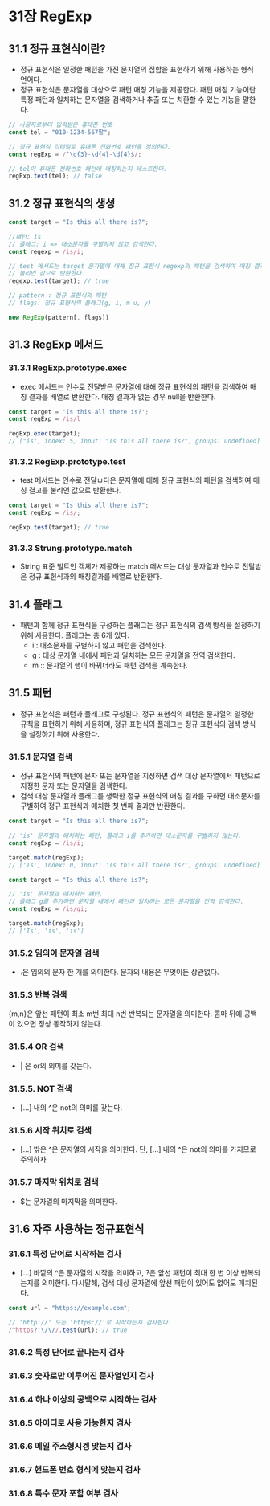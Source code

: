 # 31장 RegExp

## 31.1 정규 표현식이란?

- 정규 표현식은 일정한 패턴을 가진 문자열의 집합을 표현하기 위해 사용하는 형식 언어다.
- 정규 표현식은 문자열을 대상으로 패턴 매칭 기능을 제공한다. 패턴 매칭 기능이란 특정 패턴과 일치하는 문자열을 검색하거나 추출 또는 치환할 수 있는 기능을 말한다.

```jsx
// 사용자로부터 입력받은 휴대폰 번호
const tel = "010-1234-567팔";

// 정규 표현식 리터럴로 휴대폰 전화번호 패턴을 정의한다.
const regExp = /^\d{3}-\d{4}-\d{4}$/;

// tel이 휴대폰 전화번호 패턴에 매칭하는지 테스트한다.
regExp.text(tel); // false
```

## 31.2 정규 표현식의 생성

```jsx
const target = "Is this all there is?";

//패턴: is
// 플레그: i => 대소문자를 구별하지 않고 검색한다.
const regexp = /is/i;

// test 메서드는 target 문자열에 대해 정규 표현식 regexp의 패턴을 검색하여 매칭 결과를
// 불리언 값으로 반환한다.
regexp.test(target); // true
```

```jsx
// pattern : 정규 표현식의 패턴
// flags: 정규 표현식의 플래그(g, i, m u, y)

new RegExp(pattern[, flags])
```

## 31.3 RegExp 메서드

### 31.3.1 RegExp.prototype.exec

- exec 메서드는 인수로 전달받은 문자열에 대해 정규 표현식의 패턴을 검색하여 매칭 결과를 배열로 반환한다. 매칭 결과가 없는 경우 null을 반환한다.

```jsx
const target = 'Is this all there is?';
const regExp = /is/l

regExp.exec(target);
// ["is", index: 5, input: "Is this all there is?", groups: undefined]
```

### 31.3.2 RegExp.prototype.test

- test 메서드는 인수로 전달ㅂ다은 문자열에 대해 정규 표현식의 패턴을 검색하여 매칭 결고를 불리언 값으로 반환한다.

```jsx
const target = "Is this all there is?";
const regExp = /is/;

regExp.test(target); // true
```

### 31.3.3 Strung.prototype.match

- String 표준 빌트인 객체가 제공하는 match 메서드는 대상 문자열과 인수로 전달받은 정규 표현식과의 매칭결과를 배열로 반환한다.

## 31.4 플래그

- 패턴과 함께 정규 표현식을 구성하는 플래그는 정규 표현식의 검색 방식을 설정하기 위해 사용한다. 플래그는 총 6개 있다.
  - i : 대소문자를 구별하지 않고 패턴을 검색한다.
  - g : 대상 문자열 내에서 패턴과 일치하는 모든 문자열을 전역 검색한다.
  - m :: 문자열의 행이 바뀌더라도 패턴 검색을 계속한다.

## 31.5 패턴

- 정규 표현식은 패턴과 플래그로 구성된다. 정규 표현식의 패턴은 문자열의 일정한 규칙을 표현하기 위해 사용하며, 정규 표현식의 플래그는 정규 표현식의 검색 방식을 설정하기 위해 사용한다.

### 31.5.1 문자열 검색

- 정규 표현식의 패턴에 문자 또는 문자열을 지정하면 검색 대상 문자열에서 패턴으로 지정한 문자 또는 문자열을 검색한다.
- 검색 대상 문자열과 플래그를 생략한 정규 표현식의 매칭 결과를 구하면 대소문자를 구별하여 정규 표현식과 매치한 첫 번째 결과만 반환한다.

```jsx
const target = "Is this all there is?";

// 'is' 문자열과 매치하는 패턴, 플래그 i를 추가하면 대소문자를 구별하지 않는다.
const regExp = /is/i;

target.match(regExp);
// ['Is', index: 0, input: 'Is this all there is?', groups: undefined]
```

```jsx
const target = "Is this all there is?";

// 'is' 문자열과 매치하는 패턴,
// 플래그 g를 추가하면 문자열 내에서 패턴과 일치하는 모든 문자열을 전역 검색한다.
const regExp = /is/gi;

target.match(regExp);
// ['Is', 'is', 'is']
```

### 31.5.2 임의이 문자열 검색

- .은 임의의 문자 한 개를 의미한다. 문자의 내용은 무엇이든 상관없다.

### 31.5.3 반복 검색

{m,n}은 앞선 패턴이 최소 m번 최대 n번 반복되는 문자열을 의미한다. 콤마 뒤에 공백이 있으면 정상 동작하지 않는다.

### 31.5.4 OR 검색

- | 은 or의 의미를 갖는다.

### 31.5.5. NOT 검색

- […] 내의 ^은 not의 의미를 갖는다.

### 31.5.6 시작 위치로 검색

- […] 밖은 ^은 문자열의 시작을 의미한다. 단, […] 내의 ^은 not의 의미를 가지므로 주의하자

### 31.5.7 마지막 위치로 검색

- $는 문자열의 마지막을 의미한다.

## 31.6 자주 사용하는 정규표현식

### 31.6.1 특정 단어로 시작하는 검사

- […] 바깥의 ^은 문자열의 시작을 의미하고, ?은 앞선 패턴이 최대 한 번 이상 반복되는지를 의미한다. 다시말해, 검색 대상 문자열에 앞선 패턴이 있어도 없어도 매치된다.

```jsx
const url = "https://example.com";

// 'http://' 또는 'https://'로 시작하는지 검사한다.
/^https?:\/\//.test(url); // true
```

### 31.6.2 특정 단어로 끝나는지 검사

### 31.6.3 숫자로만 이루어진 문자열인지 검사

### 31.6.4 하나 이상의 공백으로 시작하는 검사

### 31.6.5 아이디로 사용 가능한지 검사

### 31.6.6 메일 주소형시겡 맞는지 검사

### 31.6.7 핸드폰 번호 형식에 맞는지 검사

### 31.6.8 특수 문자 포함 여부 검사
